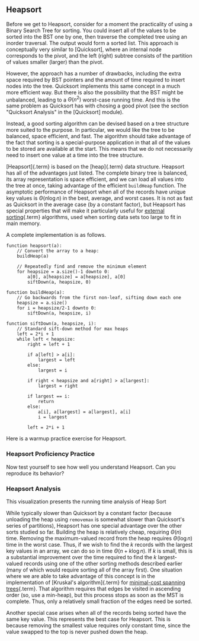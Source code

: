 
## Heapsort

Before we get to Heapsort, consider for a moment the practicality of
using a Binary Search Tree for sorting. You could insert all of the
values to be sorted into the BST one by one, then traverse the completed
tree using an inorder traversal. The output would form a sorted list.
This approach is conceptually very similar to
[Quicksort], where
an internal node corresponds to the pivot, and the left (right) subtree
consists of the partition of values smaller (larger) than the pivot.

However, the approach has a number of drawbacks, including the extra
space required by BST pointers and the amount of time required to insert
nodes into the tree. Quicksort implements this same concept in a much
more efficient way. But there is also the possibility that the BST might
be unbalanced, leading to a $\Theta(n^2)$ worst-case running time. And
this is the same problem as Quicksort has with chosing a good pivot (see
the section "Quicksort Analysis" in the
[Quicksort] module).

Instead, a good sorting algorithm can be devised based on a tree
structure more suited to the purpose. In particular, we would like the
tree to be balanced, space efficient, and fast. The algorithm should
take advantage of the fact that sorting is a special-purpose application
in that all of the values to be stored are available at the start. This
means that we do not necessarily need to insert one value at a time into
the tree structure.

[Heapsort]{.term} is based on the
[heap]{.term} data structure.
Heapsort has all of the advantages just listed. The complete binary tree
is balanced, its array representation is space efficient, and we can
load all values into the tree at once, taking advantage of the efficient
`buildHeap` function. The asymptotic performance of Heapsort when all of
the records have unique key values is $\Theta(n \log n)$ in the best,
average, and worst cases. It is not as fast as Quicksort in the average
case (by a constant factor), but Heapsort has special properties that
will make it particularly useful for
[external sorting](#external-sort){.term} algorithms, 
used when sorting data sets too large to fit in main memory.

<inlineav id="heapsortCON" src="Sorting/heapsortCON.js" script="DataStructures/binaryheap.js" name="Heapsort Slideshow"/>

A complete implementation is as follows.


    function heapsort(a):
        // Convert the array to a heap:
        buildHeap(a)

        // Repeatedly find and remove the minimum element
        for heapsize = a.size()-1 downto 0:
            a[0], a[heapsize] = a[heapsize], a[0]
            siftDown(a, heapsize, 0)

    function buildHeap(a):
        // Go backwards from the first non-leaf, sifting down each one
        heapsize = a.size()
        for i = heapsize/2-1 downto 0:
            siftDown(a, heapsize, i)

    function siftDown(a, heapsize, i):
        // Standard sift-down method for max heaps
        left = 2*i + 1
        while left < heapsize:
            right = left + 1

            if a[left] > a[i]:
                largest = left
            else:
                largest = i

            if right < heapsize and a[right] > a[largest]:
                largest = right

            if largest == i:
                return
            else:
                a[i], a[largest] = a[largest], a[i]
                i = largest

            left = 2*i + 1


Here is a warmup practice exercise for Heapsort.

<avembed id="HeapsortStepPRO" src="Sorting/HeapsortStepPRO.html" type="ka" name="Heapsort RemoveMax Proficiency Exercise"/>

### Heapsort Proficiency Practice

Now test yourself to see how well you understand Heapsort. Can you
reproduce its behavior?

<avembed id="heapsortPRO" src="Sorting/heapsortPRO.html" type="pe" name="Heapsort Proficiency Exercise"/>

### Heapsort Analysis

This visualization presents the running time analysis of Heap Sort

<inlineav id="HeapSortAnalysisCON" src="Sorting/HeapSortAnalysisCON.js" script="DataStructures/binaryheap.js" name="Heapsort Analysis Slideshow" links="Sorting/HeapSortAnalysisCON.css"/>

While typically slower than Quicksort by a constant factor (because
unloading the heap using `removemax` is somewhat slower than
Quicksort's series of partitions), Heapsort has one special advantage
over the other sorts studied so far. Building the heap is relatively
cheap, requiring $\Theta(n)$ time. Removing the maximum-valued record
from the heap requires $\Theta(\log n)$ time in the worst case. Thus, if
we wish to find the $k$ records with the largest key values in an array,
we can do so in time $\Theta(n + k \log n)$. If $k$ is small, this is a
substantial improvement over the time required to find the $k$
largest-valued records using one of the other sorting methods described
earlier (many of which would require sorting all of the array first).
One situation where we are able to take advantage of this concept is in
the implementation of
[Kruskal's algorithm]{.term} for
[minimal-cost spanning trees](#minimal-cost-spanning-tree){.term}. 
That algorithm requires that edges be visited in ascending
order (so, use a min-heap), but this process stops as soon as the MST is
complete. Thus, only a relatively small fraction of the edges need be
sorted.

Another special case arises when all of the records being sorted have
the same key value. This represents the best case for Heapsort. This is
because removing the smallest value requires only constant time, since
the value swapped to the top is never pushed down the heap.

<avembed id="HeapsortSumm" src="Sorting/HeapsortSumm.html" type="ka" name="Heapsort Summary Exercise"/>
